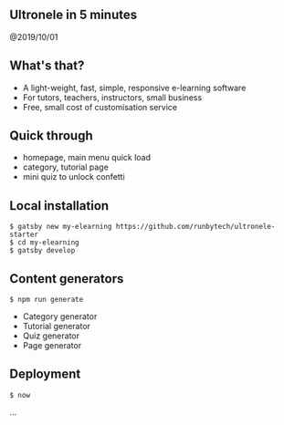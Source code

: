 Ultronele in 5 minutes
----------------------------

@2019/10/01


## What's that?


- A light-weight, fast, simple, responsive e-learning software
- For tutors, teachers, instructors, small business
- Free, small cost of customisation service

## Quick through

- homepage, main menu quick load
- category, tutorial page
- mini quiz to unlock confetti

## Local installation

```
$ gatsby new my-elearning https://github.com/runbytech/ultronele-starter
$ cd my-elearning
$ gatsby develop
```

## Content generators

```
$ npm run generate
```

- Category generator
- Tutorial generator
- Quiz generator
- Page generator

## Deployment

```
$ now
```

...